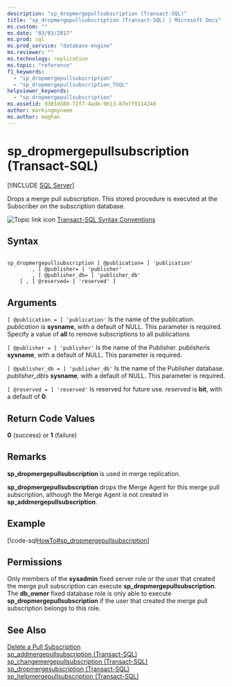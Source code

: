 ```yaml
---
description: "sp_dropmergepullsubscription (Transact-SQL)"
title: "sp_dropmergepullsubscription (Transact-SQL) | Microsoft Docs"
ms.custom: ""
ms.date: "03/03/2017"
ms.prod: sql
ms.prod_service: "database-engine"
ms.reviewer: ""
ms.technology: replication
ms.topic: "reference"
f1_keywords: 
  - "sp_dropmergepullsubscription"
  - "sp_dropmergepullsubscription_TSQL"
helpviewer_keywords: 
  - "sp_dropmergepullsubscription"
ms.assetid: 9301dd80-72f7-4adb-9b13-87e7f9114248
author: markingmyname
ms.author: maghan
---
```

# sp_dropmergepullsubscription (Transact-SQL)
[!INCLUDE [SQL Server](../../includes/applies-to-version/sqlserver.md)]

  Drops a merge pull subscription. This stored procedure is executed at the Subscriber on the subscription database.  
  
 ![Topic link icon](../../database-engine/configure-windows/media/topic-link.gif "Topic link icon") [Transact-SQL Syntax Conventions](../../t-sql/language-elements/transact-sql-syntax-conventions-transact-sql.md)  
  
## Syntax  
  
```  
  
sp_dropmergepullsubscription [ @publication= ] 'publication'   
        , [ @publisher= ] 'publisher'   
        , [ @publisher_db= ] 'publisher_db'   
    [ , [ @reserved= ] 'reserved' ]  
```  
  
## Arguments  
`[ @publication = ] 'publication'`
 Is the name of the publication. *publication* is **sysname**, with a default of NULL. This parameter is required. Specify a value of **all** to remove subscriptions to all publications  
  
`[ @publisher = ] 'publisher'`
 Is the name of the Publisher. *publisher*is **sysname**, with a default of NULL. This parameter is required.  
  
`[ @publisher_db = ] 'publisher_db'`
 Is the name of the Publisher database. *publisher_db*is **sysname**, with a default of NULL. This parameter is required.  
  
`[ @reserved = ] 'reserved'`
 Is reserved for future use. *reserved* is **bit**, with a default of **0**.  
  
## Return Code Values  
 **0** (success) or **1** (failure)  
  
## Remarks  
 **sp_dropmergepullsubscription** is used in merge replication.  
  
 **sp_dropmergepullsubscription** drops the Merge Agent for this merge pull subscription, although the Merge Agent is not created in **sp_addmergepullsubscription**.  
  
## Example  
 [!code-sql[HowTo#sp_dropmergepullsubscription](../../relational-databases/replication/codesnippet/tsql/sp-dropmergepullsubscrip_1.sql)]  
  
## Permissions  
 Only members of the **sysadmin** fixed server role or the user that created the merge pull subscription can execute **sp_dropmergepullsubscription**. The **db_owner** fixed database role is only able to execute **sp_dropmergepullsubscription** if the user that created the merge pull subscription belongs to this role.  
  
## See Also  
 [Delete a Pull Subscription](../../relational-databases/replication/delete-a-pull-subscription.md)   
 [sp_addmergepullsubscription &#40;Transact-SQL&#41;](../../relational-databases/system-stored-procedures/sp-addmergepullsubscription-transact-sql.md)   
 [sp_changemergepullsubscription &#40;Transact-SQL&#41;](../../relational-databases/system-stored-procedures/sp-changemergepullsubscription-transact-sql.md)   
 [sp_dropmergesubscription &#40;Transact-SQL&#41;](../../relational-databases/system-stored-procedures/sp-dropmergesubscription-transact-sql.md)   
 [sp_helpmergepullsubscription &#40;Transact-SQL&#41;](../../relational-databases/system-stored-procedures/sp-helpmergepullsubscription-transact-sql.md)  
  
  
